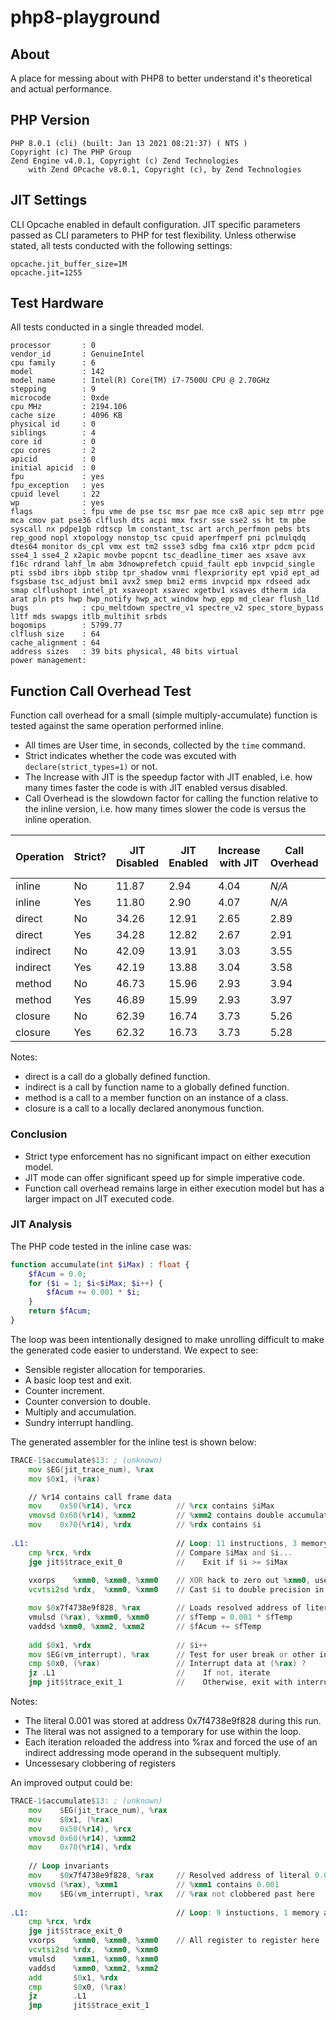# php8-playground

## About

A place for messing about with PHP8 to better understand it's theoretical and actual performance.

## PHP Version
```
PHP 8.0.1 (cli) (built: Jan 13 2021 08:21:37) ( NTS )
Copyright (c) The PHP Group
Zend Engine v4.0.1, Copyright (c) Zend Technologies
    with Zend OPcache v8.0.1, Copyright (c), by Zend Technologies

```

## JIT Settings

CLI Opcache enabled in default configuration. JIT specific parameters passed as CLI parameters to PHP for test flexibility. Unless otherwise stated, all tests conducted with the following settings:

```
opcache.jit_buffer_size=1M
opcache.jit=1255
```

## Test Hardware

All tests conducted in a single threaded model.

```
processor       : 0
vendor_id       : GenuineIntel
cpu family      : 6
model           : 142
model name      : Intel(R) Core(TM) i7-7500U CPU @ 2.70GHz
stepping        : 9
microcode       : 0xde
cpu MHz         : 2194.106
cache size      : 4096 KB
physical id     : 0
siblings        : 4
core id         : 0
cpu cores       : 2
apicid          : 0
initial apicid  : 0
fpu             : yes
fpu_exception   : yes
cpuid level     : 22
wp              : yes
flags           : fpu vme de pse tsc msr pae mce cx8 apic sep mtrr pge mca cmov pat pse36 clflush dts acpi mmx fxsr sse sse2 ss ht tm pbe syscall nx pdpe1gb rdtscp lm constant_tsc art arch_perfmon pebs bts rep_good nopl xtopology nonstop_tsc cpuid aperfmperf pni pclmulqdq dtes64 monitor ds_cpl vmx est tm2 ssse3 sdbg fma cx16 xtpr pdcm pcid sse4_1 sse4_2 x2apic movbe popcnt tsc_deadline_timer aes xsave avx f16c rdrand lahf_lm abm 3dnowprefetch cpuid_fault epb invpcid_single pti ssbd ibrs ibpb stibp tpr_shadow vnmi flexpriority ept vpid ept_ad fsgsbase tsc_adjust bmi1 avx2 smep bmi2 erms invpcid mpx rdseed adx smap clflushopt intel_pt xsaveopt xsavec xgetbv1 xsaves dtherm ida arat pln pts hwp hwp_notify hwp_act_window hwp_epp md_clear flush_l1d
bugs            : cpu_meltdown spectre_v1 spectre_v2 spec_store_bypass l1tf mds swapgs itlb_multihit srbds
bogomips        : 5799.77
clflush size    : 64
cache_alignment : 64
address sizes   : 39 bits physical, 48 bits virtual
power management:
```

## Function Call Overhead Test

Function call overhead for a small (simple multiply-accumulate) function is tested against the same operation performed inline.

- All times are User time, in seconds, collected by the `time` command.
- Strict indicates whether the code was excuted with `declare(strict_types=1)` or not.
- The Increase with JIT is the speedup factor with JIT enabled, i.e. how many times faster the code is with JIT enabled versus disabled.
- Call Overhead is the slowdown factor for calling the function relative to the inline version, i.e. how many times slower the code is versus the inline operation.

| Operation | Strict? | JIT Disabled | JIT Enabled | Increase with JIT | Call Overhead | Call Overhead (JIT) |
| --------- | ------- | ------------ | ----------- | - | - | - |
| inline    | No      | 11.87        | 2.94        | 4.04 | _N/A_ | _N/A_ |
| inline    | Yes     | 11.80        | 2.90        | 4.07 | _N/A_ | _N/A_ |
| direct    | No      | 34.26        | 12.91       | 2.65 | 2.89 | 4.39 |
| direct    | Yes     | 34.28        | 12.82       | 2.67 | 2.91 | 4.42 |
| indirect  | No      | 42.09        | 13.91       | 3.03 | 3.55 | 4.73 |
| indirect  | Yes     | 42.19        | 13.88       | 3.04 | 3.58 | 4.79 |
| method    | No      | 46.73        | 15.96       | 2.93 | 3.94 | 5.43 |
| method    | Yes     | 46.89        | 15.99       | 2.93 | 3.97 | 5.51 |
| closure   | No      | 62.39        | 16.74       | 3.73 | 5.26 | 5.69 |
| closure   | Yes     | 62.32        | 16.73       | 3.73 | 5.28 | 5.77 |

Notes:

- direct is a call do a globally defined function.
- indirect is a call by function name to a globally defined function.
- method is a call to a member function on an instance of a class.
- closure is a call to a locally declared anonymous function.

### Conclusion

- Strict type enforcement has no significant impact on either execution model.
- JIT mode can offer significant speed up for simple imperative code.
- Function call overhead remains large in either execution model but has a larger impact on JIT executed code.

### JIT Analysis

The PHP code tested in the inline case was:

```php
function accumulate(int $iMax) : float {
    $fAcum = 0.0;
    for ($i = 1; $i<$iMax; $i++) {
        $fAcum += 0.001 * $i;
    }
    return $fAcum;
}
```

The loop was been intentionally designed to make unrolling difficult to make the generated code easier to understand. We expect to see:

- Sensible register allocation for temporaries.
- A basic loop test and exit.
- Counter increment.
- Counter conversion to double.
- Multiply and accumulation.
- Sundry interrupt handling.

The generated assembler for the inline test is shown below:

```asm
TRACE-1$accumulate$13: ; (unknown)
    mov $EG(jit_trace_num), %rax
    mov $0x1, (%rax)

    // %r14 contains call frame data
    mov    0x50(%r14), %rcx          // %rcx contains $iMax
    vmovsd 0x60(%r14), %xmm2         // %xmm2 contains double accumulator $fAcum
    mov    0x70(%r14), %rdx          // %rdx contains $i
	
.L1:                                 // Loop: 11 instructions, 3 memory accesses
    cmp %rcx, %rdx                   // Compare $iMax and $i...
    jge jit$$trace_exit_0            //    Exit if $i >= $iMax
	
    vxorps    %xmm0, %xmm0, %xmm0    // XOR hack to zero out %xmm0, use as $fTemp
    vcvtsi2sd %rdx,  %xmm0, %xmm0    // Cast $i to double precision in $fTemp

    mov $0x7f4738e9f828, %rax        // Loads resolved address of literal 0.001 into %rax
    vmulsd (%rax), %xmm0, %xmm0      // $fTemp = 0.001 * $fTemp
    vaddsd %xmm0, %xmm2, %xmm2       // $fAcum += $fTemp
	
    add $0x1, %rdx                   // $i++
    mov $EG(vm_interrupt), %rax      // Test for user break or other interrupt conditions
    cmp $0x0, (%rax)                 // Interrupt data at (%rax) ?
    jz .L1                           //    If not, iterate
    jmp jit$$trace_exit_1            //    Otherwise, exit with interrupted case
```

Notes:

- The literal 0.001 was stored at address 0x7f4738e9f828 during this run.
- The literal was not assigned to a temporary for use within the loop.
- Each iteration reloaded the address into %rax and forced the use of an indirect addressing mode operand in the subsequent multiply.
- Uncessesary clobbering of registers

An improved output could be:

```asm
TRACE-1$accumulate$13: ; (unknown)
    mov    $EG(jit_trace_num), %rax
    mov    $0x1, (%rax)
    mov    0x50(%r14), %rcx
    vmovsd 0x60(%r14), %xmm2
    mov    0x70(%r14), %rdx
    
    // Loop invariants
    mov    $0x7f4738e9f828, %rax     // Resolved address of literal 0.001
    vmovsd (%rax), %xmm1             // %xmm1 contains 0.001
    mov    $EG(vm_interrupt), %rax   // %rax not clobbered past here
    
.L1:                                 // Loop: 9 instuctions, 1 memory access
    cmp %rcx, %rdx
    jge jit$$trace_exit_0
    vxorps    %xmm0, %xmm0, %xmm0    // All register to register here
    vcvtsi2sd %rdx,  %xmm0, %xmm0
    vmulsd    %xmm1, %xmm0, %xmm0
    vaddsd    %xmm0, %xmm2, %xmm2
    add       $0x1, %rdx
    cmp       $0x0, (%rax)
    jz        .L1
    jmp       jit$$trace_exit_1
```

